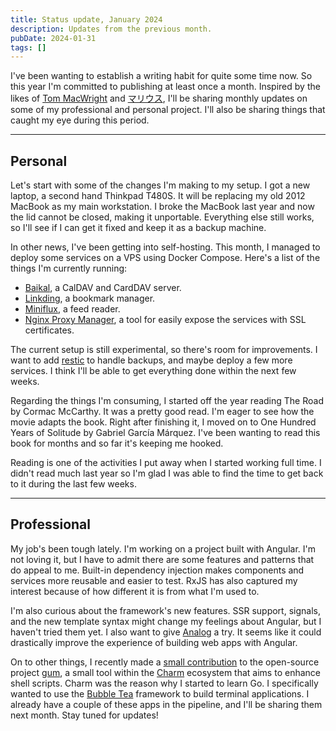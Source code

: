 ```yaml
---
title: Status update, January 2024
description: Updates from the previous month.
pubDate: 2024-01-31
tags: []
---
```


I've been wanting to establish a writing habit for quite some time now. So this year I'm committed to publishing at
least once a month. Inspired by the likes of [Tom MacWright](https://macwright.com/) and
[マリウス](https://xn--gckvb8fzb.com/), I'll be sharing monthly updates on some of my professional and personal project.
I'll also be sharing things that caught my eye during this period.

---

## Personal

Let's start with some of the changes I'm making to my setup. I got a new laptop, a second hand Thinkpad T480S. It will
be replacing my old 2012 MacBook as my main workstation. I broke the MacBook last year and now the lid cannot be closed,
making it unportable. Everything else still works, so I'll see if I can get it fixed and keep it as a backup machine.

In other news, I've been getting into self-hosting. This month, I managed to deploy some services on a VPS using Docker
Compose. Here's a list of the things I'm currently running:

- [Baikal](https://sabre.io/baikal/), a CalDAV and CardDAV server.
- [Linkding](https://github.com/sissbruecker/linkding/), a bookmark manager.
- [Miniflux](https://miniflux.app/), a feed reader.
- [Nginx Proxy Manager](https://nginxproxymanager.com/), a tool for easily expose the services with SSL certificates.

The current setup is still experimental, so there's room for improvements. I want to add [restic](https://restic.net/)
to handle backups, and maybe deploy a few more services. I think I'll be able to get everything done within the next few
weeks.

Regarding the things I'm consuming, I started off the year reading The Road by Cormac McCarthy. It was a pretty good
read. I'm eager to see how the movie adapts the book. Right after finishing it, I moved on to One Hundred Years of
Solitude by Gabriel García Márquez. I've been wanting to read this book for months and so far it's keeping me hooked.

Reading is one of the activities I put away when I started working full time. I didn't read much last year so I'm glad I
was able to find the time to get back to it during the last few weeks.

---

## Professional

My job's been tough lately. I'm working on a project built with Angular. I'm not loving it, but I have to admit there
are some features and patterns that do appeal to me. Built-in dependency injection makes components and services more
reusable and easier to test. RxJS has also captured my interest because of how different it is from what I'm used to.

I'm also curious about the framework's new features. SSR support, signals, and the new template syntax might change my
feelings about Angular, but I haven't tried them yet. I also want to give [Analog](https://github.com/analogjs/analog) a
try. It seems like it could drastically improve the experience of building web apps with Angular.

On to other things, I recently made a [small contribution](https://github.com/charmbracelet/gum/pull/483) to the
open-source project [gum](https://github.com/charmbracelet/gum), a small tool within the [Charm](https://charm.sh/)
ecosystem that aims to enhance shell scripts. Charm was the reason why I started to learn Go. I specifically wanted to
use the [Bubble Tea](https://github.com/charmbracelet/bubbletea) framework to build terminal applications. I already
have a couple of these apps in the pipeline, and I'll be sharing them next month. Stay tuned for updates!
